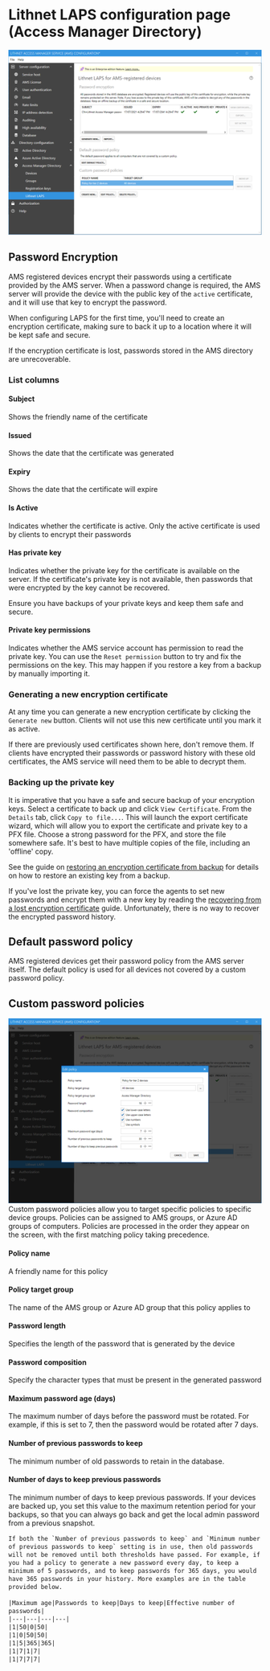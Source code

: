 # Lithnet LAPS configuration page (Access Manager Directory)

![](../../images/ui-page-access-manager-directory-lithnet-laps.png)

## Password Encryption
AMS registered devices encrypt their passwords using a certificate provided by the AMS server. When a password change is required, the AMS server will provide the device with the public key of the `active` certificate, and it will use that key to encrypt the password.

When configuring LAPS for the first time, you'll need to create an encryption certificate, making sure to back it up to a location where it will be kept safe and secure.

If the encryption certificate is lost, passwords stored in the AMS directory are unrecoverable.

### List columns
#### Subject
Shows the friendly name of the certificate
#### Issued
Shows the date that the certificate was generated
#### Expiry
Shows the date that the certificate will expire
#### Is Active
Indicates whether the certificate is active. Only the active certificate is used by clients to encrypt their passwords
#### Has private key
Indicates whether the private key for the certificate is available on the server. If the certificate's private key is not available, then passwords that were encrypted by the key cannot be recovered.

Ensure you have backups of your private keys and keep them safe and secure.

#### Private key permissions
Indicates whether the AMS service account has permission to read the private key. You can use the `Reset permission` button to try and fix the permissions on the key. This may happen if you restore a key from a backup by manually importing it.

### Generating a new encryption certificate
At any time you can generate a new encryption certificate by clicking the `Generate new` button. Clients will not use this new certificate until you mark it as active.

If there are previously used certificates shown here, don't remove them. If clients have encrypted their passwords or password history with these old certificates, the AMS service will need them to be able to decrypt them.

### Backing up the private key
It is imperative that you have a safe and secure backup of your encryption keys. Select a certificate to back up and click `View Certificate`. From the `Details` tab, click `Copy to file...`. This will launch the export certificate wizard, which will allow you to export the certificate and private key to a PFX file. Choose a strong password for the PFX, and store the file somewhere safe. It's best to have multiple copies of the file, including an 'offline' copy.

See the guide on [restoring an encryption certificate from backup](configuration/backup-and-restore) for details on how to restore an existing key from a backup.

If you've lost the private key, you can force the agents to set new passwords and encrypt them with a new key by reading the [recovering from a lost encryption certificate](help/Recovering-from-a-lost-encryption-certificate) guide. Unfortunately, there is no way to recover the encrypted password history.

## Default password policy
AMS registered devices get their password policy from the AMS server itself. The default policy is used for all devices not covered by a custom password policy.

## Custom password policies
![](../../images/ui-page-access-manager-directory-lithnet-laps-policy.png)
Custom password policies allow you to target specific policies to specific device groups. Policies can be assigned to AMS groups, or Azure AD groups of computers. Policies are processed in the order they appear on the screen, with the first matching policy taking precedence. 

#### Policy name
A friendly name for this policy

#### Policy target group
The name of the AMS group or Azure AD group that this policy applies to

#### Password length
Specifies the length of the password that is generated by the device

#### Password composition
Specify the character types that must be present in the generated password

#### Maximum password age (days)
The maximum number of days before the password must be rotated. For example, if this is set to 7, then the password would be rotated after 7 days.

#### Number of previous passwords to keep
The minimum number of old passwords to retain in the database.

#### Number of days to keep previous passwords
The minimum number of days to keep previous passwords. If your devices are backed up, you set this value to the maximum retention period for your backups, so that you can always go back and get the local admin password from a previous snapshot.

```{note}
If both the `Number of previous passwords to keep` and `Minimum number of previous passwords to keep` setting is in use, then old passwords will not be removed until both thresholds have passed. For example, if you had a policy to generate a new password every day, to keep a minimum of 5 passwords, and to keep passwords for 365 days, you would have 365 passwords in your history. More examples are in the table provided below.

|Maximum age|Passwords to keep|Days to keep|Effective number of passwords|
|---|---|---|---|
|1|50|0|50|
|1|0|50|50|
|1|5|365|365|
|1|7|1|7|
|1|7|7|7|
```